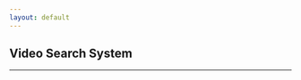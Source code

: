 ```yaml
---
layout: default
---
```


## Video Search System

---


<html>
<head>
    <script>
        
        var video_list = null

        function send_request(){
            var query = document.getElementById('vid_search_query').value
               fetch('https://ansidd.eastus.cloudapp.azure.com:8000/search/?query='+query,{
                method : 'GET',
                headers : {
                    'Content-Type': 'application/json; charset=UTF-8'
                }
            }
        )
        .then(response => response.json())
        .then(function(response){
            console.log(response);
            textarea = document.getElementById('result')
            video_list = response['result'].split(";")

            vid_table = document.getElementById('vid_table')
            vid_table.removeAttribute('hidden')


            var i=1,l=video_list.length
            var count = 1
            var error = false

            for(i=1; ;i++){
                vid_element = document.getElementById('video'+count)
                vid_source_element = document.getElementById('vid_source_'+count)

                if(i<=l){
                    vid_element.onerror = () => {
                        error = true
                        console.error(
                            `Error ${vid_element.error.code}; details: ${vid_element.error.message}`,
                        );
                    };
                    vid_element.removeAttribute('hidden')
                    vid_element.src= "https://videodatabasearjun.blob.core.windows.net/videos/"+video_list[i-1]+".mp4"
                    //vid_element.src= "https://videodatabasearjun.blob.core.windows.net/videos/video0.mp4"

                    if(error){
                        error = false;
                    }else{
                        count+=1;
                    }

                if(count==11){
                    break;
                }

                }else{
                    vid_element.setAttribute('hidden', 'hidden')
                }

            }

        })
    }
    (document).ready(function () {
   document.getElementById("submit").click();
    });

    </script>
</head>
<body>

<center>

<input type='text' id='vid_search_query' value='Driving car on the highway'>
<button id='submit' onClick="send_request()">Search</button>
<br>
<br>
<table border="0" hidden="hidden" id="vid_table">
    <tr>
        <td>
            <video width="320" height="240" controls id="video1" hidden="hidden">
            <source src="assets/bin/movie.mp4" type="video/mp4" id="'vid_source_1">
            </video>
        </td>
        <td>
            <video width="320" height="240" controls id="video2" hidden="hidden">
            <source src="assets/bin/movie.mp4" type="video/mp4" id="'vid_source_2">
            </video>
        </td>
    </tr>
    <tr>
        <td>
            <video width="320" height="240" controls id="video3" hidden="hidden">
            <source src="assets/bin/movie.mp4" type="video/mp4" id="'vid_source_3">
            </video>
        </td>
        <td>
            <video width="320" height="240" controls id="video4" hidden="hidden">
            <source src="assets/bin/movie.mp4" type="video/mp4" id="'vid_source_4">
            </video>
        </td>
    </tr>
    <tr>
        <td>
            <video width="320" height="240" controls id="video5" hidden="hidden">
            <source src="assets/bin/movie.mp4" type="video/mp4" id="'vid_source_5">
            </video>
        </td>
        <td>
            <video width="320" height="240" controls id="video6" hidden="hidden">
            <source src="assets/bin/movie.mp4" type="video/mp4" id="'vid_source_6">
            </video>
        </td>
    </tr>
    <tr>
        <td>
            <video width="320" height="240" controls id="video7" hidden="hidden">
            <source src="assets/bin/movie.mp4" type="video/mp4" id="'vid_source_7">
            </video>
        </td>
        <td>
            <video width="320" height="240" controls id="video8" hidden="hidden">
            <source src="assets/bin/movie.mp4" type="video/mp4" id="'vid_source_8">
            </video>
        </td>
    </tr>
    <tr>
        <td>
            <video width="320" height="240" controls id="video9" hidden="hidden">
            <source src="assets/bin/movie.mp4" type="video/mp4" id="'vid_source_9">
            </video>
        </td>
        <td>
            <video width="320" height="240" controls id="video10" hidden="hidden">
            <source src="assets/bin/movie.mp4" type="video/mp4" id="'vid_source_10">
            </video>
        </td>
    </tr>
</table>
</center>
</body>
</html>
